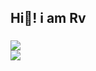 <h2 align="left">Hi👋! i am Rv</h2>

###
![](https://github-readme-streak-stats.herokuapp.com/?user=keithv0&theme=merko&hide_border=true)<br/>
![](https://github-readme-stats.vercel.app/api/top-langs/?username=keithv0&theme=merko&hide_border=true&include_all_commits=false&count_private=false&layout=compact)

<!-- Proudly created with GPRM ( https://gprm.itsvg.in ) -->
